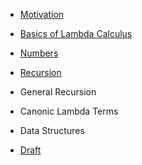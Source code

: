 - [Motivation](motivation.md)
- [Basics of Lambda Calculus](basics.md)
- [Numbers](numbers.md)
- [Recursion](recursion.md)
- General Recursion
- Canonic Lambda Terms
- Data Structures

- [Draft](lambda.md)
